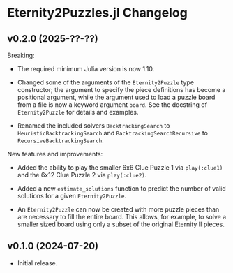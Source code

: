 Eternity2Puzzles.jl Changelog
=============================

v0.2.0 (2025-??-??)
-------------------

  Breaking:

  * The required minimum Julia version is now 1.10.

  * Changed some of the arguments of the `Eternity2Puzzle` type constructor; the
    argument to specify the piece definitions has become a positional argument,
    while the argument used to load a puzzle board from a file is now a keyword
    argument `board`. See the docstring of `Eternity2Puzzle` for details and
    examples.

  * Renamed the included solvers `BacktrackingSearch` to `HeuristicBacktrackingSearch`
    and `BacktrackingSearchRecursive` to `RecursiveBacktrackingSearch`.


  New features and improvements:

  * Added the ability to play the smaller 6x6 Clue Puzzle 1 via `play(:clue1)`
    and the 6x12 Clue Puzzle 2 via `play(:clue2)`.

  * Added a new `estimate_solutions` function to predict the number of valid
    solutions for a given `Eternity2Puzzle`.

  * An `Eternity2Puzzle` can now be created with more puzzle pieces than are
    necessary to fill the entire board. This allows, for example, to solve a
    smaller sized board using only a subset of the original Eternity II pieces.


v0.1.0 (2024-07-20)
-------------------

  * Initial release.
